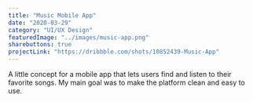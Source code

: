 ```yaml
---
title: "Music Mobile App"
date: "2020-03-29"
category: "UI/UX Design"
featuredImage: "../images/music-app.png"
sharebuttons: true
projectLink: "https://dribbble.com/shots/10852439-Music-App"
---
```


A little concept for a mobile app that lets users find and listen to their favorite songs. My main goal was to make the platform clean and easy to use.